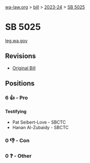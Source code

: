 [wa-law.org](/) > [bill](/bill/) > [2023-24](/bill/2023-24/) > [SB 5025](/bill/2023-24/sb/5025/)

# SB 5025
[leg.wa.gov](https://app.leg.wa.gov/billsummary?BillNumber=5025&Year=2023&Initiative=false)

## Revisions
* [Original Bill](1/)

## Positions
### 6 👍 - Pro
#### Testifying
* Pat Seibert-Love - SBCTC
* Hanan Al-Zubaidy - SBCTC

### 0 👎 - Con

### 0 ❓ - Other

